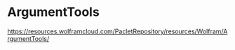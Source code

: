 # ArgumentTools

https://resources.wolframcloud.com/PacletRepository/resources/Wolfram/ArgumentTools/